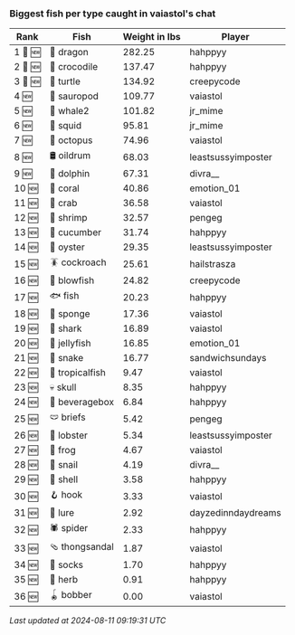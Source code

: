 ### Biggest fish per type caught in vaiastol's chat
| Rank | Fish | Weight in lbs | Player |
|------|--------|-----------|---------|
| 1 🥇 🆕 | 🐉 dragon | 282.25 | hahppyy |
| 2 🥈 🆕 | 🐊 crocodile | 137.47 | hahppyy |
| 3 🥉 🆕 | 🐢 turtle | 134.92 | creepycode |
| 4 🆕 | 🦕 sauropod | 109.77 | vaiastol |
| 5 🆕 | 🐋 whale2 | 101.82 | jr_mime |
| 6 🆕 | 🦑 squid | 95.81 | jr_mime |
| 7 🆕 | 🐙 octopus | 74.96 | vaiastol |
| 8 🆕 | 🛢️ oildrum | 68.03 | leastsussyimposter |
| 9 🆕 | 🐬 dolphin | 67.31 | divra__ |
| 10 🆕 | 🪸 coral | 40.86 | emotion_01 |
| 11 🆕 | 🦀 crab | 36.58 | vaiastol |
| 12 🆕 | 🦐 shrimp | 32.57 | pengeg |
| 13 🆕 | 🥒 cucumber | 31.74 | hahppyy |
| 14 🆕 | 🦪 oyster | 29.35 | leastsussyimposter |
| 15 🆕 | 🪳 cockroach | 25.61 | hailstrasza |
| 16 🆕 | 🐡 blowfish | 24.82 | creepycode |
| 17 🆕 | 🐟 fish | 20.23 | hahppyy |
| 18 🆕 | 🧽 sponge | 17.36 | vaiastol |
| 19 🆕 | 🦈 shark | 16.89 | vaiastol |
| 20 🆕 | 🪼 jellyfish | 16.85 | emotion_01 |
| 21 🆕 | 🐍 snake | 16.77 | sandwichsundays |
| 22 🆕 | 🐠 tropicalfish | 9.47 | vaiastol |
| 23 🆕 | 💀 skull | 8.35 | hahppyy |
| 24 🆕 | 🧃 beveragebox | 6.84 | hahppyy |
| 25 🆕 | 🩲 briefs | 5.42 | pengeg |
| 26 🆕 | 🦞 lobster | 5.34 | leastsussyimposter |
| 27 🆕 | 🐸 frog | 4.67 | vaiastol |
| 28 🆕 | 🐌 snail | 4.19 | divra__ |
| 29 🆕 | 🐚 shell | 3.58 | hahppyy |
| 30 🆕 | 🪝 hook | 3.33 | vaiastol |
| 31 🆕 | 🎏 lure | 2.92 | dayzedinndaydreams |
| 32 🆕 | 🕷️ spider | 2.33 | hahppyy |
| 33 🆕 | 🩴 thongsandal | 1.87 | vaiastol |
| 34 🆕 | 🧦 socks | 1.70 | hahppyy |
| 35 🆕 | 🌿 herb | 0.91 | hahppyy |
| 36 🆕 | 🪀 bobber | 0.00 | vaiastol |

_Last updated at 2024-08-11 09:19:31 UTC_